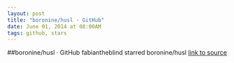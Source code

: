 ```yaml
---
layout: post
title: "boronine/husl · GitHub"
date: June 01, 2014 at 08:00AM
tags: github, stars
---
```

##boronine/husl · GitHub
fabiantheblind starred boronine/husl
[link to source](http://ift.tt/1nS5EjW) 
